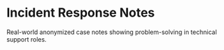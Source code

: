 # Incident Response Notes

Real-world anonymized case notes showing problem-solving in technical support roles.